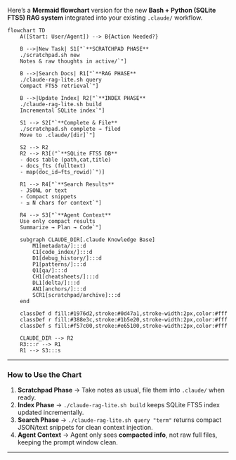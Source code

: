 Here’s a **Mermaid flowchart** version for the new **Bash + Python (SQLite FTS5) RAG system** integrated into your existing `.claude/` workflow.

```mermaid
flowchart TD
    A([Start: User/Agent]) --> B{Action Needed?}

    B -->|New Task| S1["`**SCRATCHPAD PHASE**
    ./scratchpad.sh new
    Notes & raw thoughts in active/`"]

    B -->|Search Docs| R1["`**RAG PHASE**
    ./claude-rag-lite.sh query
    Compact FTS5 retrieval`"]

    B -->|Update Index| R2["`**INDEX PHASE**
    ./claude-rag-lite.sh build
    Incremental SQLite index`"]

    S1 --> S2["`**Complete & File**
    ./scratchpad.sh complete → filed
    Move to .claude/[dir]`"]

    S2 --> R2
    R2 --> R3[("`**SQLite FTS5 DB**
    - docs table (path,cat,title)
    - docs_fts (fulltext)
    - map(doc_id→fts_rowid)`")]

    R1 --> R4["`**Search Results**
    - JSONL or text
    - Compact snippets
    - ≤ N chars for context`"]

    R4 --> S3["`**Agent Context**
    Use only compact results
    Summarize → Plan → Code`"]

    subgraph CLAUDE_DIR[.claude Knowledge Base]
        M1[metadata/]:::d
        C1[code_index/]:::d
        D1[debug_history/]:::d
        P1[patterns/]:::d
        Q1[qa/]:::d
        CH1[cheatsheets/]:::d
        DL1[delta/]:::d
        AN1[anchors/]:::d
        SCR1[scratchpad/archive]:::d
    end

    classDef d fill:#1976d2,stroke:#0d47a1,stroke-width:2px,color:#fff
    classDef r fill:#388e3c,stroke:#1b5e20,stroke-width:2px,color:#fff
    classDef s fill:#f57c00,stroke:#e65100,stroke-width:2px,color:#fff

    CLAUDE_DIR --> R2
    R3:::r --> R1
    R1 --> S3:::s
```

---

### How to Use the Chart

1. **Scratchpad Phase** → Take notes as usual, file them into `.claude/` when ready.
2. **Index Phase** → `./claude-rag-lite.sh build` keeps SQLite FTS5 index updated incrementally.
3. **Search Phase** → `./claude-rag-lite.sh query "term"` returns compact JSON/text snippets for clean context injection.
4. **Agent Context** → Agent only sees **compacted info**, not raw full files, keeping the prompt window clean.

---
